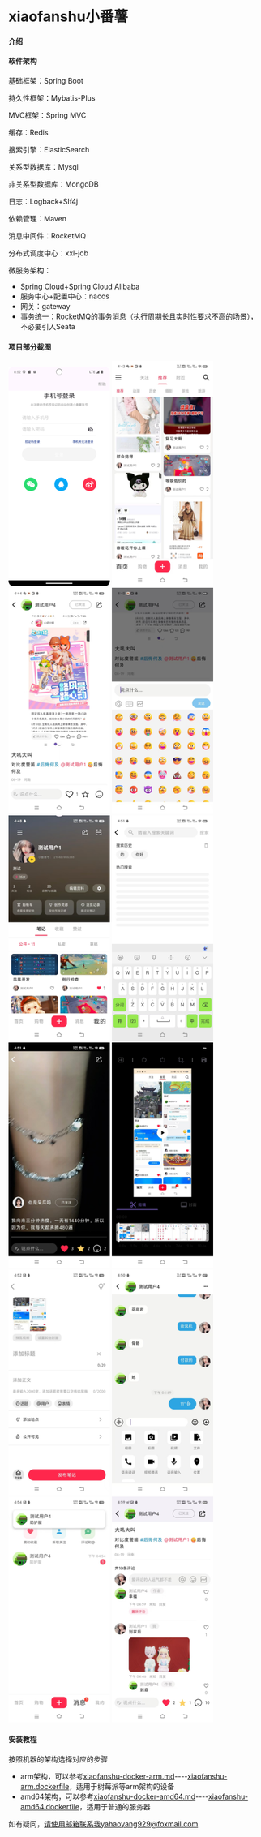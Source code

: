 # xiaofanshu小番薯

#### 介绍

#### 软件架构

基础框架：Spring Boot

持久性框架：Mybatis-Plus

MVC框架：Spring MVC

缓存：Redis

搜索引擎：ElasticSearch

关系型数据库：Mysql

非关系型数据库：MongoDB

日志：Logback+Slf4j

依赖管理：Maven

消息中间件：RocketMQ

分布式调度中心：xxl-job

微服务架构：

- Spring Cloud+Spring Cloud Alibaba
- 服务中心+配置中心：nacos
- 网关：gateway
- 事务统一：RocketMQ的事务消息（执行周期长且实时性要求不高的场景），不必要引入Seata

#### 项目部分截图

<img alt="屏幕截图" src="./project-screenshot/Screenshot_20240910_165224.png" width="200"/>

<img alt="屏幕截图" src="./project-screenshot/微信图片_20240910165649.jpg" width="200"/>

<img alt="屏幕截图" src="./project-screenshot/微信图片_20240910165704.jpg" width="200"/>

<img alt="屏幕截图" src="./project-screenshot/微信图片_20240910165709.jpg" width="200"/>

<img alt="屏幕截图" src="./project-screenshot/微信图片_20240910165714.jpg" width="200"/>

<img alt="屏幕截图" src="./project-screenshot/微信图片_20240910165718.jpg" width="200"/>

<img alt="屏幕截图" src="./project-screenshot/微信图片_20240910165723.jpg" width="200"/>

<img alt="屏幕截图" src="./project-screenshot/微信图片_20240910165728.jpg" width="200"/>

<img alt="屏幕截图" src="./project-screenshot/微信图片_20240910165733.jpg" width="200"/>

<img alt="屏幕截图" src="./project-screenshot/微信图片_20240910165738.jpg" width="200"/>

<img alt="屏幕截图" src="./project-screenshot/微信图片_20240910165743.jpg" width="200"/>

<img alt="屏幕截图" src="./project-screenshot/微信图片_20240910165942.jpg" width="200"/>


#### 安装教程
按照机器的架构选择对应的步骤
- arm架构，可以参考[xiaofanshu-docker-arm.md](https://gitee.com/yyh12345678/xiaofanshu/blob/master/xiaofanshu-docker-arm.md)----[xiaofanshu-arm.dockerfile](https://gitee.com/yyh12345678/xiaofanshu/blob/master/xiaofanshu-arm.dockerfile)，适用于树莓派等arm架构的设备
- amd64架构，可以参考[xiaofanshu-docker-amd64.md](https://gitee.com/yyh12345678/xiaofanshu/blob/master/xiaofanshu-docker-amd.md)----[xiaofanshu-amd64.dockerfile](https://gitee.com/yyh12345678/xiaofanshu/blob/master/xiaofanshu-amd64.dockerfile)，适用于普通的服务器



如有疑问，请使用邮箱联系我yahaoyang929@foxmail.com







